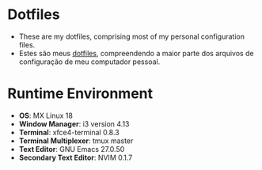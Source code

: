 # Dotfiles

- These are my dotfiles, comprising most of my personal configuration files.
- Estes são meus [dotfiles](https://wiki.archlinux.org/index.php/Dotfiles_(Portugu%C3%AAs)), compreendendo a maior parte dos arquivos de configuração de meu computador pessoal.

# Runtime Environment

- **OS**: MX Linux 18
- **Window Manager**: i3 version 4.13
- **Terminal**: xfce4-terminal 0.8.3
- **Terminal Multiplexer**: tmux master
- **Text Editor**: GNU Emacs 27.0.50
- **Secondary Text Editor**: NVIM 0.1.7
